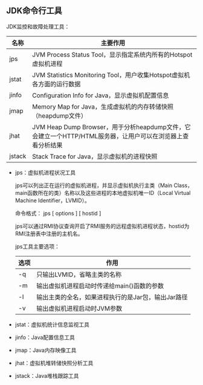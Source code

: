 ## JDK命令行工具

JDK监控和故障处理工具：

| 名称   | 主要作用                                                     |
| ------ | ------------------------------------------------------------ |
| jps    | JVM Process Status Tool，显示指定系统内所有的Hotspot虚拟机进程 |
| jstat  | JVM Statistics Monitoring Tool，用户收集Hotspot虚拟机各方面的运行数据 |
| jinfo  | Configuration Info for Java，显示虚拟机配置信息              |
| jmap   | Memory Map for Java，生成虚拟机的内存转储快照（heapdump文件） |
| jhat   | JVM Heap Dump Browser，用于分析heapdump文件，它会建立一个HTTP/HTML服务器，让用户可以在浏览器上查看分析结果 |
| jstack | Stack Trace for Java，显示虚拟机的进程快照                   |

+ jps：虚拟机进程状况工具

  jps可以列出正在运行的虚拟机进程，并显示虚拟机执行主类（Main Class，main函数所在的类）名称以及这些进程的本地虚拟机唯一ID（Local Virtual Machine Identifier，LVMID）。

  命令格式： jps  \[ options \] \[ hostid \]

  jps可以通过RMI协议查询开启了RMI服务的远程虚拟机进程状态，hostid为RMI注册表中注册的主机名。

  jps工具主要选项：

  | 选项 | 作用                                               |
  | ---- | -------------------------------------------------- |
  | -q   | 只输出LVMID，省略主类的名称                        |
  | -m   | 输出虚拟机进程启动时传递给main()函数的参数         |
  | -l   | 输出主类的全名，如果进程执行的是Jar包，输出Jar路径 |
  | -v   | 输出虚拟机进程启动时JVM参数                        |

+ jstat：虚拟机统计信息监视工具

+ jinfo：Java配置信息工具

+ jmap：Java内存映像工具

+ jhat：虚拟机堆转储快照分析工具

+ jstack：Java堆栈跟踪工具

